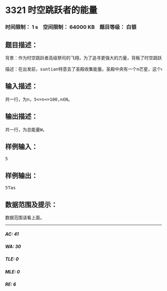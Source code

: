 # 3321 时空跳跃者的能量   
### 时间限制： 1 s&nbsp;&nbsp;&nbsp;&nbsp;空间限制： 64000 KB&nbsp;&nbsp;&nbsp;&nbsp;题目等级： 白银  
## 题目描述：  

<pre>
背景：作为时空跳跃者高级祭司的飞翔，为了追寻更强大的力量，背叛了时空跳跃者。于是，时空跳跃者的圣殿战士suntian被命令去追捕飞翔……
 
描述：在出发前，suntian特意去了圣殿收集能量。圣殿中央有一个n芒星，这个n芒星的每一个顶点都有不同的文字，每一个顶点都被称为一个量点，每两个量点可以连成一条量点线。为了收集到能量，suntian必须站在这个n芒星阵中，用手指画出相应的咒文。这个咒文是这样产生的：用n-3条量点线将n芒星划分为n-2个互相没有重叠的三角形。suntian每成功完成一个咒文，就可以获得1Tas(时空跳跃者的能量单位)。那么，suntian最多能获得多少Tas的能量呢？(一种咒文只能用一次)
</pre>
  
  
## 输入描述：  

<pre>
共一行，为n，5<=n<=100,n∈N。
</pre>
  
  
## 输出描述：  

<pre>
共一行，为总能量W。
</pre>
  
  
## 样例输入：  

<pre>
5
</pre>
  
  
## 样例输出：  

<pre>
5Tas
</pre>
  
  
## 数据范围及提示：  

<pre>
数据范围请看上面。
</pre>
  
  
***  

##### AC: 41  
##### WA: 30  
##### TLE: 0  
##### MLE: 0  
##### RE: 6  
